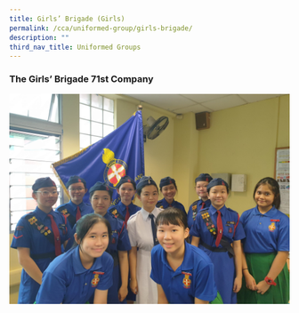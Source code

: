 ```yaml
---
title: Girls’ Brigade (Girls)
permalink: /cca/uniformed-group/girls-brigade/
description: ""
third_nav_title: Uniformed Groups
---
```

### The Girls’ Brigade 71st Company

![](/images/GB1-scaled.jpeg)